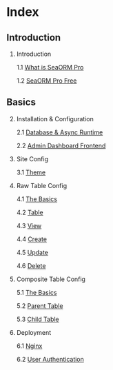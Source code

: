 # Index

## Introduction

1. Introduction

    1.1 [What is SeaORM Pro](01-introduction/01-sea-orm-pro.md)

    1.2 [SeaORM Pro Free](01-introduction/02-sea-orm-pro-free.md)

## Basics

2. Installation & Configuration

    2.1 [Database & Async Runtime](02-install-and-config/01-database.md)

    2.2 [Admin Dashboard Frontend](02-install-and-config/02-frontend.md)

3. Site Config

    3.1 [Theme](03-site-config/01-theme.md)

4. Raw Table Config

    4.1 [The Basics](04-raw-table-config/01-basics.md)

    4.2 [Table](04-raw-table-config/02-table.md)

    4.3 [View](04-raw-table-config/03-view.md)

    4.4 [Create](04-raw-table-config/04-create.md)

    4.5 [Update](04-raw-table-config/05-update.md)

    4.6 [Delete](04-raw-table-config/06-delete.md)

5. Composite Table Config

    5.1 [The Basics](05-composite-table-config/01-basics.md)

    5.2 [Parent Table](05-composite-table-config/02-parent-table.md)

    5.3 [Child Table](05-composite-table-config/03-child-table.md)

6. Deployment

    6.1 [Nginx](06-deployment/01-nginx.md)

    6.2 [User Authentication](06-deployment/02-user-auth.md)
